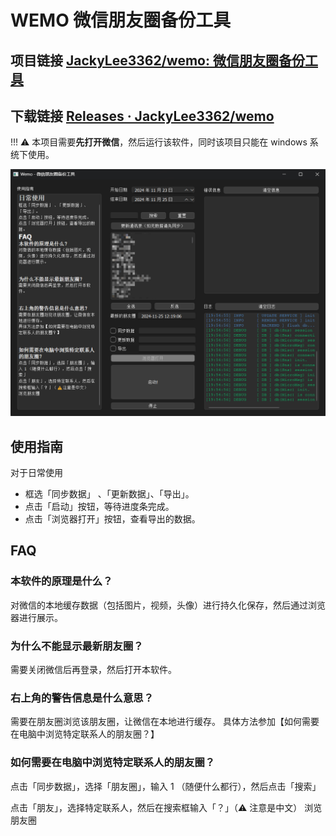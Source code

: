 # WEMO 微信朋友圈备份工具

## 项目链接 [JackyLee3362/wemo: 微信朋友圈备份工具](https://github.com/JackyLee3362/wemo)

## 下载链接 [Releases · JackyLee3362/wemo](https://github.com/JackyLee3362/wemo/releases)

!!! ⚠️ 本项目需要**先打开微信**，然后运行该软件，同时该项目只能在 windows 系统下使用。

![主窗口](assets/app-main-window.png)

## 使用指南

对于日常使用

- 框选「同步数据」 、「更新数据」、「导出」。
- 点击「启动」按钮，等待进度条完成。
- 点击「浏览器打开」按钮，查看导出的数据。

## FAQ

### 本软件的原理是什么？

对微信的本地缓存数据（包括图片，视频，头像）进行持久化保存，然后通过浏览器进行展示。

### 为什么不能显示最新朋友圈？

需要关闭微信后再登录，然后打开本软件。

### 右上角的警告信息是什么意思？

需要在朋友圈浏览该朋友圈，让微信在本地进行缓存。
具体方法参加【如何需要在电脑中浏览特定联系人的朋友圈？】

### 如何需要在电脑中浏览特定联系人的朋友圈？

点击「同步数据」，选择「朋友圈」，输入 1 （随便什么都行），然后点击「搜索」

点击「朋友」，选择特定联系人，然后在搜索框输入「？」（⚠️ 注意是中文）
浏览朋友圈
